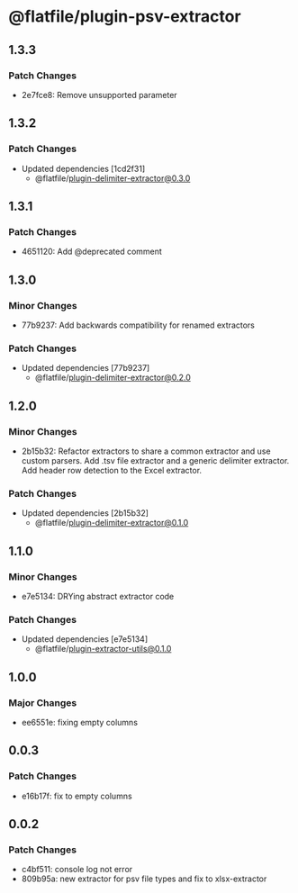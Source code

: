 # @flatfile/plugin-psv-extractor

## 1.3.3

### Patch Changes

- 2e7fce8: Remove unsupported parameter

## 1.3.2

### Patch Changes

- Updated dependencies [1cd2f31]
  - @flatfile/plugin-delimiter-extractor@0.3.0

## 1.3.1

### Patch Changes

- 4651120: Add @deprecated comment

## 1.3.0

### Minor Changes

- 77b9237: Add backwards compatibility for renamed extractors

### Patch Changes

- Updated dependencies [77b9237]
  - @flatfile/plugin-delimiter-extractor@0.2.0

## 1.2.0

### Minor Changes

- 2b15b32: Refactor extractors to share a common extractor and use custom parsers. Add .tsv file extractor and a generic delimiter extractor. Add header row detection to the Excel extractor.

### Patch Changes

- Updated dependencies [2b15b32]
  - @flatfile/plugin-delimiter-extractor@0.1.0

## 1.1.0

### Minor Changes

- e7e5134: DRYing abstract extractor code

### Patch Changes

- Updated dependencies [e7e5134]
  - @flatfile/plugin-extractor-utils@0.1.0

## 1.0.0

### Major Changes

- ee6551e: fixing empty columns

## 0.0.3

### Patch Changes

- e16b17f: fix to empty columns

## 0.0.2

### Patch Changes

- c4bf511: console log not error
- 809b95a: new extractor for psv file types and fix to xlsx-extractor
